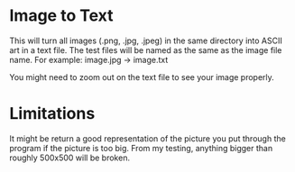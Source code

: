 # Image to Text
This will turn all images (.png, .jpg, .jpeg) in the same directory into ASCII art in a text file.
The test files will be named as the same as the image file name.
For example: image.jpg -> image.txt

You might need to zoom out on the text file to see your image properly.

# Limitations
It might be return a good representation of the picture you put through the program if the picture is too big. 
From my testing, anything bigger than roughly 500x500 will be broken.